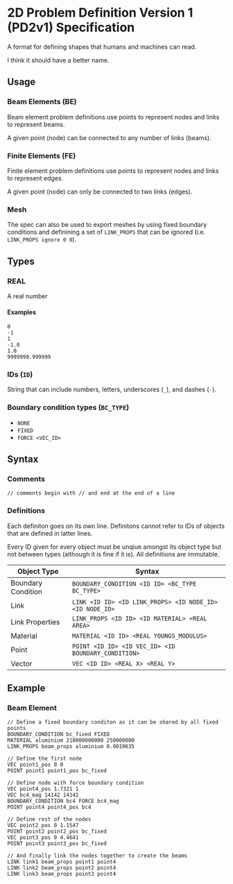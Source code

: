 # 2D Problem Definition Version 1 (PD2v1) Specification

A format for defining shapes that humans and machines can read.

I think it should have a better name.

## Usage

### Beam Elements (BE)

Beam element problem definitions use points to represent nodes and links to represent
beams.

A given point (node) can be connected to any number of links (beams).

### Finite Elements (FE)

Finite element problem definitions use points to represent nodes and links to represent
edges.

A given point (node) can only be connected to two links (edges).

### Mesh

The spec can also be used to export meshes by using fixed boundary conditions and definining a set
of `LINK_PROPS` that can be ignored (i.e. `LINK_PROPS ignore 0 0`).

## Types

### REAL

A real number

#### Examples

```
0
-1
1
-1.0
1.0
9999999.999999
```

### IDs (`ID`)

String that can include numbers, letters, underscores (`_`), and dashes (`-`).

### Boundary condition types (`BC_TYPE`)

- `NONE`
- `FIXED`
- `FORCE <VEC_ID>`

## Syntax

### Comments

```
// comments begin with // and end at the end of a line
```

### Definitions

Each definiton goes on its own line.
Definitons cannot refer to IDs of objects that are defined in latter lines.

Every ID given for every object must be unqiue amongst its object type but not between types (although it is fine if it is).
All definitions are immutable.

| Object Type        | Syntax                                                   |
|--------------------|----------------------------------------------------------|
| Boundary Condition | `BOUNDARY_CONDITION <ID ID> <BC_TYPE BC_TYPE>`           |
| Link               | `LINK <ID ID> <ID LINK_PROPS> <ID NODE_ID> <ID NODE_ID>` |
| Link Properties    | `LINK_PROPS <ID ID> <ID MATERIAL> <REAL AREA>`           |
| Material           | `MATERIAL <ID ID> <REAL YOUNGS_MODULUS>`                 |
| Point              | `POINT <ID ID> <ID VEC_ID> <ID BOUNDARY_CONDITION>`      |
| Vector             | `VEC <ID ID> <REAL X> <REAL Y>`                          |


## Example

### Beam Element

```
// Define a fixed boundary conditon as it can be shared by all fixed points
BOUNDARY_CONDITION bc_fixed FIXED
MATERIAL aluminium 210000000000 250000000
LINK_PROPS beam_props aluminium 0.0019635

// Define the first node
VEC point1_pos 0 0
POINT point1 point1_pos bc_fixed

// Define node with force boundary condition
VEC point4_pos 1.7321 1
VEC bc4_mag 14142 14142
BOUNDARY_CONDITION bc4 FORCE bc4_mag
POINT point4 point4_pos bc4

// Define rest of the nodes
VEC point2_pos 0 1.1547
POINT point2 point2_pos bc_fixed
VEC point3_pos 0 4.4641
POINT point3 point3_pos bc_fixed

// And finally link the nodes together to create the beams
LINK link1 beam_props point1 point4
LINK link2 beam_props point2 point4
LINK link3 beam_props point3 point4
```
